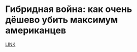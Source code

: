 # Гибридная война: как очень дёшево убить максимум американцев



[LINK](https://varlamov.ru/3064207.html)